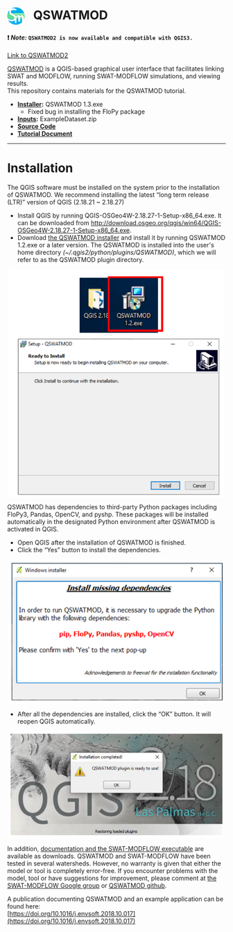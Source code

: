 # <img src="./imgs/icon.png" style="float" width="40" align="center"> &nbsp; QSWATMOD

#### :exclamation: ***Note:*** `QSWATMOD2 is now available and compatible with QGIS3.` 
[Link to QSWATMOD2](https://github.com/spark-brc/QSWATMOD2)

[QSWATMOD](https://swat.tamu.edu/software/swat-modflow/) is a QGIS-based graphical user interface that facilitates linking SWAT and MODFLOW, running SWAT-MODFLOW simulations, and viewing results.  
This repository contains materials for the QSWATMOD tutorial.  
- **[Installer](https://github.com/spark-brc/qswatmod/tree/master/Installer):** QSWATMOD 1.3.exe
    - Fixed bug in installing the FloPy package 
- **[Inputs](https://github.com/spark-brc/qswatmod/tree/master/Inputs):** ExampleDataset.zip
- **[Source Code](https://github.com/spark-brc/qswatmod/tree/master/SourceCode)**
- **[Tutorial Document](https://github.com/spark-brc/qswatmod/blob/master/QSWATMOD%20Tutorial.pdf)** 

-----
# Installation
The QGIS software must be installed on the system prior to the installation of QSWATMOD. We recommend installing the latest “long term release (LTR)” version of QGIS (2.18.21 ~ 2.18.27)

- Install QGIS by running QGIS-OSGeo4W-2.18.27-1-Setup-x86_64.exe. It can be downloaded from http://download.osgeo.org/qgis/win64/QGIS-OSGeo4W-2.18.27-1-Setup-x86_64.exe.
- Download [the QSWATMOD installer](https://github.com/spark-brc/qswatmod/tree/master/Installer) and install it by running QSWATMOD 1.2.exe or a later version. The QSWATMOD is installed into the user's home directory *(~/.qgis2/python/plugins/QSWATMOD)*, which we will refer to as the QSWATMOD plugin directory.

<p align="center">
    <img src="./imgs/fig_01.PNG" width="500" align="center">
</p>

QSWATMOD has dependencies to third-party Python packages including FloPy3, Pandas, OpenCV, and pyshp. These packages will be installed automatically in the designated Python environment after QSWATMOD is activated in QGIS.  
- Open QGIS after the installation of QSWATMOD is finished.
- Click the “Yes” button to install the dependencies.

<p align="center">
    <img src="./imgs/fig_02.PNG" width="500">
</p>

- After all the dependencies are installed, click the “OK” button. It will reopen QGIS automatically.

<p align="center">
    <img src="./imgs/fig_03.PNG" width="500">
</p>

In addition, [documentation and the SWAT-MODFLOW executable](https://swat.tamu.edu/software/swat-modflow/) are available as downloads. QSWATMOD and SWAT-MODFLOW have been tested in several watersheds. However, no warranty is given that either the model or tool is completely error-free. If you encounter problems with the model, tool or have suggestions for improvement, please comment at [the SWAT-MODFLOW Google group](https://groups.google.com/forum/?hl=en#!forum/swat-modflow) or [QSWATMOD github](https://github.com/spark-brc/qswatmod/issues).

A publication documenting QSWATMOD and an example application can be found here:  
[https://doi.org/10.1016/j.envsoft.2018.10.017](https://doi.org/10.1016/j.envsoft.2018.10.017)

